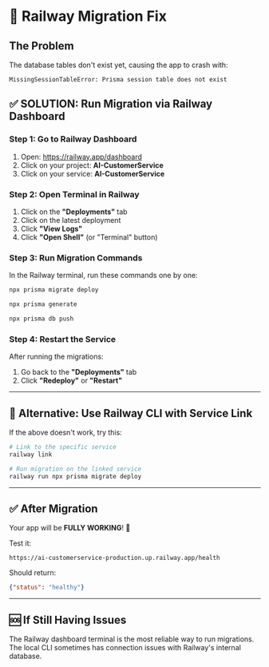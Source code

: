 # 🚀 Railway Migration Fix

## The Problem
The database tables don't exist yet, causing the app to crash with:
```
MissingSessionTableError: Prisma session table does not exist
```

## ✅ **SOLUTION: Run Migration via Railway Dashboard**

### **Step 1: Go to Railway Dashboard**
1. Open: https://railway.app/dashboard
2. Click on your project: **AI-CustomerService**
3. Click on your service: **AI-CustomerService**

### **Step 2: Open Terminal in Railway**
1. Click on the **"Deployments"** tab
2. Click on the latest deployment
3. Click **"View Logs"**
4. Click **"Open Shell"** (or "Terminal" button)

### **Step 3: Run Migration Commands**
In the Railway terminal, run these commands one by one:

```bash
npx prisma migrate deploy
```

```bash
npx prisma generate
```

```bash
npx prisma db push
```

### **Step 4: Restart the Service**
After running the migrations:
1. Go back to the **"Deployments"** tab
2. Click **"Redeploy"** or **"Restart"**

---

## 🔄 **Alternative: Use Railway CLI with Service Link**

If the above doesn't work, try this:

```powershell
# Link to the specific service
railway link

# Run migration on the linked service
railway run npx prisma migrate deploy
```

---

## ✅ **After Migration**

Your app will be **FULLY WORKING**! 🎉

Test it:
```
https://ai-customerservice-production.up.railway.app/health
```

Should return:
```json
{"status": "healthy"}
```

---

## 🆘 **If Still Having Issues**

The Railway dashboard terminal is the most reliable way to run migrations. The local CLI sometimes has connection issues with Railway's internal database.

